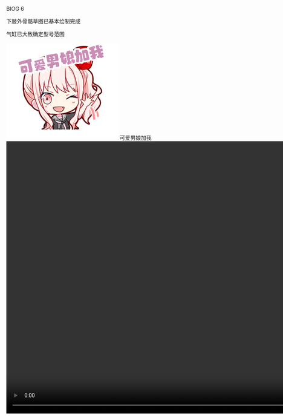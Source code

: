 BIOG 6

下肢外骨骼草图已基本绘制完成

气缸已大致确定型号范围

<img src="src/Mizuki_12_st.png"  alt="keainie2" />
可爱男娘加我

<video width="1280" height="720" controls>
  <source src="src/Hunt  Showdown 2023.10.22 .mp4" type="video/mp4">
  Your browser does not support the video tag.
</video>
